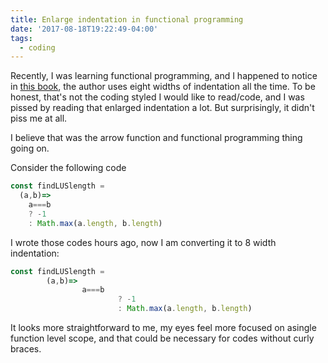 ```yaml
---
title: Enlarge indentation in functional programming
date: '2017-08-18T19:22:49-04:00'
tags:
  - coding
---
```

Recently, I was learning functional programming, and I happened to notice in [this book](https://github.com/getify/Functional-Light-JS/blob/7ad68a545f2800611d11d10d5a8337e4561c867e/ch3.md), the author uses eight widths of indentation all the time. To be honest, that's not the coding styled I would like to read/code, and I was pissed by reading that enlarged indentation a lot. But surprisingly, it didn't piss me at all. 

I believe that was the arrow function and functional programming thing going on. 

Consider the following code
```js
const findLUSlength = 
  (a,b)=> 
    a===b 
    ? -1
    : Math.max(a.length, b.length)​
```
I wrote those codes hours ago, now I am converting it to 8 width indentation:

```js
const findLUSlength = 
        (a,b)=> 
                a===b 
                        ? -1
                        : Math.max(a.length, b.length)​
```

It looks more straightforward to me, my eyes feel more focused on a ​single function level scope, and that could be necessary for codes without curly braces. 




